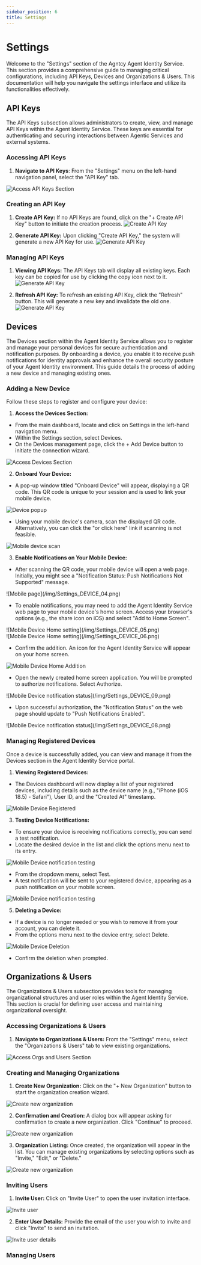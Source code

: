 ```yaml
---
sidebar_position: 6
title: Settings
---
```


# Settings

Welcome to the "Settings" section of the Agntcy Agent Identity Service.
This section provides a comprehensive guide to managing critical configurations, including API Keys, Devices and Organizations & Users.
This documentation will help you navigate the settings interface and utilize its functionalities effectively.

## API Keys

The API Keys subsection allows administrators to create, view, and manage API Keys within the Agent Identity Service.
These keys are essential for authenticating and securing interactions between Agentic Services and external systems.

### Accessing API Keys

1. **Navigate to API Keys**:
   From the "Settings" menu on the left-hand navigation panel, select the "API Key" tab.

![Access API Keys Section](/img/Settings_APIKey_00.png)

### Creating an API Key

1. **Create API Key:**
   If no API Keys are found, click on the "+ Create API Key" button to initiate the creation process.
   ![Create API Key](/img/Settings_APIKey_01.png)

2. **Generate API Key:**
   Upon clicking "Create API Key," the system will generate a new API Key for use.
   ![Generate API Key](/img/Settings_APIKey_02.png)

### Managing API Keys

1. **Viewing API Keys:**
   The API Keys tab will display all existing keys. Each key can be copied for use by clicking the copy icon next to it.
   ![Generate API Key](/img/Settings_APIKey_02.png)

2. **Refresh API Key:**
   To refresh an existing API Key, click the "Refresh" button. This will generate a new key and invalidate the old one.
   ![Generate API Key](/img/Settings_APIKey_02.png)

## Devices

The Devices section within the Agent Identity Service allows you to register and manage your personal devices for secure authentication and notification purposes.
By onboarding a device, you enable it to receive push notifications for identity approvals and enhance the overall security posture of your Agent Identity environment.
This guide details the process of adding a new device and managing existing ones.

### Adding a New Device

Follow these steps to register and configure your device:

1. **Access the Devices Section:**

- From the main dashboard, locate and click on Settings in the left-hand navigation menu.
- Within the Settings section, select Devices.
- On the Devices management page, click the + Add Device button to initiate the connection wizard.

![Access Devices Section](/img/Settings_DEVICE_01.png)

2. **Onboard Your Device:**

- A pop-up window titled "Onboard Device" will appear, displaying a QR code. This QR code is unique to your session and is used to link your mobile device.

![Device popup](/img/Settings_DEVICE_02.png)

- Using your mobile device's camera, scan the displayed QR code. Alternatively, you can click the "or click here" link if scanning is not feasible.

![Mobile device scan](/img/Settings_DEVICE_03.png)

3. **Enable Notifications on Your Mobile Device:**

- After scanning the QR code, your mobile device will open a web page. Initially, you might see a "Notification Status: Push Notifications Not Supported" message.

<div style={{maxWidth: '300px'}}>
![Mobile page](/img/Settings_DEVICE_04.png)
</div>

- To enable notifications, you may need to add the Agent Identity Service web page to your mobile device's home screen. Access your browser's options (e.g., the share icon on iOS) and select "Add to Home Screen".

<div style={{maxWidth: '300px'}}>
![Mobile Device Home setting](/img/Settings_DEVICE_05.png)
</div>

<div style={{maxWidth: '300px'}}>
![Mobile Device Home setting](/img/Settings_DEVICE_06.png)
</div>

- Confirm the addition. An icon for the Agent Identity Service will appear on your home screen.

![Mobile Device Home Addition](/img/Settings_DEVICE_07.png)

- Open the newly created home screen application. You will be prompted to authorize notifications. Select Authorize.

<div style={{maxWidth: '300px'}}>
![Mobile Device notification status](/img/Settings_DEVICE_09.png)
</div>

- Upon successful authorization, the "Notification Status" on the web page should update to "Push Notifications Enabled".

<div style={{maxWidth: '300px'}}>
![Mobile Device notification status](/img/Settings_DEVICE_08.png)
</div>

### Managing Registered Devices

Once a device is successfully added, you can view and manage it from the Devices section in the Agent Identity Service portal.

1. **Viewing Registered Devices:**

- The Devices dashboard will now display a list of your registered devices, including details such as the device name (e.g., "iPhone (iOS 18.5) - Safari"), User ID, and the "Created At" timestamp.

![Mobile Device Registered](/img/Settings_DEVICE_10.png)

3. **Testing Device Notifications:**

- To ensure your device is receiving notifications correctly, you can send a test notification.
- Locate the desired device in the list and click the options menu next to its entry.

![Mobile Device notification testing](/img/Settings_DEVICE_11.png)

- From the dropdown menu, select Test.
- A test notification will be sent to your registered device, appearing as a push notification on your mobile screen.

![Mobile Device notification testing](/img/Settings_DEVICE_12.png)

5. **Deleting a Device:**

- If a device is no longer needed or you wish to remove it from your account, you can delete it.
- From the options menu next to the device entry, select Delete.

![Mobile Device Deletion](/img/Settings_DEVICE_11.png)

- Confirm the deletion when prompted.

## Organizations & Users

The Organizations & Users subsection provides tools for managing organizational structures and user roles within the Agent Identity Service.
This section is crucial for defining user access and maintaining organizational oversight.

### Accessing Organizations & Users

1. **Navigate to Organizations & Users:**
   From the "Settings" menu, select the "Organizations & Users" tab to view existing organizations.

![Access Orgs and Users Section](/img/Settings_APIKey_00.png)

### Creating and Managing Organizations

1. **Create New Organization:**
   Click on the "+ New Organization" button to start the organization creation wizard.

![Create new organization](/img/Settings_ORG_01.png)

2. **Confirmation and Creation:**
   A dialog box will appear asking for confirmation to create a new organization. Click "Continue" to proceed.

![Create new organization](/img/Settings_ORG_02.png)

3. **Organization Listing:**
   Once created, the organization will appear in the list. You can manage existing organizations by selecting options such as "Invite," "Edit," or "Delete."

![Create new organization](/img/Settings_ORG_03.png)

### Inviting Users

1. **Invite User:**
   Click on "Invite User" to open the user invitation interface.

![Invite user](/img/Settings_ORG_04.png)

2. **Enter User Details:**
   Provide the email of the user you wish to invite and click "Invite" to send an invitation.

![Invite user details](/img/Settings_ORG_05.png)

### Managing Users
